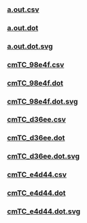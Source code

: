 ### [a.out.csv](a.out.csv)
### [a.out.dot](a.out.dot)
### [a.out.dot.svg](a.out.dot.svg)
### [cmTC_98e4f.csv](cmTC_98e4f.csv)
### [cmTC_98e4f.dot](cmTC_98e4f.dot)
### [cmTC_98e4f.dot.svg](cmTC_98e4f.dot.svg)
### [cmTC_d36ee.csv](cmTC_d36ee.csv)
### [cmTC_d36ee.dot](cmTC_d36ee.dot)
### [cmTC_d36ee.dot.svg](cmTC_d36ee.dot.svg)
### [cmTC_e4d44.csv](cmTC_e4d44.csv)
### [cmTC_e4d44.dot](cmTC_e4d44.dot)
### [cmTC_e4d44.dot.svg](cmTC_e4d44.dot.svg)
